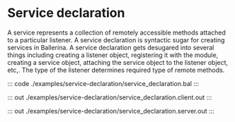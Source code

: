 # Service declaration

A service represents a collection of remotely accessible methods attached to a particular listener.
A service declaration is syntactic sugar for creating services in Ballerina. 
A service declaration gets desugared into several things including creating a listener object,
registering it with the module, creating a service object, attaching the service object to the listener object, etc,.
The type of the listener determines required type of remote methods.


::: code ./examples/service-declaration/service_declaration.bal :::

::: out ./examples/service-declaration/service_declaration.client.out :::

::: out ./examples/service-declaration/service_declaration.server.out :::